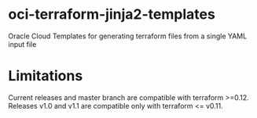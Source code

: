 # oci-terraform-jinja2-templates
Oracle Cloud Templates  for generating terraform files from a single YAML input file  

# Limitations
Current releases and master branch are compatible with terraform >=0.12.
Releases v1.0 and v1.1 are compatible only with terraform <= v0.11.
